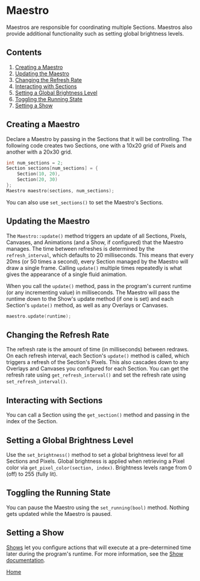 # Maestro
Maestros are responsible for coordinating multiple Sections. Maestros also provide additional functionality such as setting global brightness levels.

## Contents
1. [Creating a Maestro](#creating-a-maestro)
2. [Updating the Maestro](#updating-the-maestro)
3. [Changing the Refresh Rate](#changing-the-refresh-rate)
4. [Interacting with Sections](#interacting-with-sections)
5. [Setting a Global Brightness Level](#setting-a-global-brightness-level)
6. [Toggling the Running State](#toggling-the-running-state)
7. [Setting a Show](#setting-a-show)

## Creating a Maestro
Declare a Maestro by passing in the Sections that it will be controlling. The following code creates two Sections, one with a 10x20 grid of Pixels and another with a 20x30 grid.
```c++
int num_sections = 2;
Section sections[num_sections] = {
	Section(10, 20),
	Section(20, 30)
};
Maestro maestro(sections, num_sections);
```
You can also use `set_sections()` to set the Maestro's Sections.

## Updating the Maestro
The `Maestro::update()` method triggers an update of all Sections, Pixels, Canvases, and Animations (and a Show, if configured) that the Maestro manages. The time between refreshes is determined by the `refresh_interval`, which defaults to 20 milliseconds. This means that every 20ms (or 50 times a second), every Section managed by the Maestro will draw a single frame. Calling `update()` multiple times repeatedly is what gives the appearance of a single fluid animation.

When you call the `update()` method, pass in the program's current runtime (or any incrementing value) in milliseconds. The Maestro will pass the runtime down to the Show's update method (if one is set) and each Section's `update()` method, as well as any Overlays or Canvases.
```c++
maestro.update(runtime);
```

## Changing the Refresh Rate
The refresh rate is the amount of time (in milliseconds) between redraws. On each refresh interval, each Section's `update()` method is called, which triggers a refresh of the Section's Pixels. This also cascades down to any Overlays and Canvases you configured for each Section. You can get the refresh rate using `get_refresh_interval()` and set the refresh rate using `set_refresh_interval()`.

## Interacting with Sections
You can call a Section using the `get_section()` method and passing in the index of the Section.

## Setting a Global Brightness Level
Use the `set_brightness()` method to set a global brightness level for all Sections and Pixels. Global brightness is applied when retrieving a Pixel color via `get_pixel_color(section, index)`. Brightness levels range from 0 (off) to 255 (fully lit).

## Toggling the Running State
You can pause the Maestro using the `set_running(bool)` method. Nothing gets updated while the Maestro is paused.

## Setting a Show
[Shows](show.md) let you configure actions that will execute at a pre-determined time later during the program's runtime. For more information, see the [Show documentation](show.md).

[Home](README.md)
